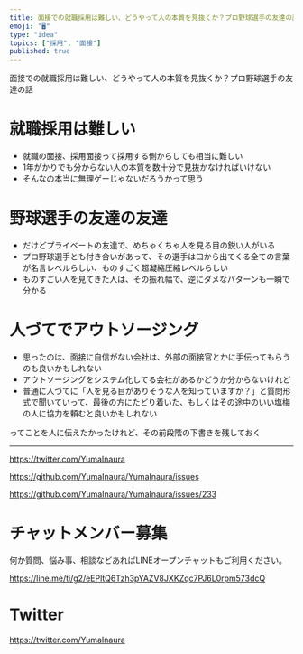 ```yaml
---
title: 面接での就職採用は難しい、どうやって人の本質を見抜くか？プロ野球選手の友達の話
emoji: "🖥"
type: "idea"
topics: ["採用", "面接"]
published: true
---
```


面接での就職採用は難しい、どうやって人の本質を見抜くか？プロ野球選手の友達の話

# 就職採用は難しい

- 就職の面接、採用面接って採用する側からしても相当に難しい
- 1年がかりでも分からない人の本質を数十分で見抜かなければいけない
- そんなの本当に無理ゲーじゃないだろうかって思う

# 野球選手の友達の友達

- だけどプライベートの友達で、めちゃくちゃ人を見る目の鋭い人がいる
- プロ野球選手とも付き合いがあって、その選手は口から出てくる全ての言葉が名言レベルらしい、ものすごく超凝縮圧縮レベルらしい
- ものすごい人を見てきた人は、その振れ幅で、逆にダメなパターンも一瞬で分かる

# 人づてでアウトソージング

- 思ったのは、面接に自信がない会社は、外部の面接官とかに手伝ってもらうのも良いかもしれない
- アウトソージングをシステム化してる会社があるかどうか分からないけれど
- 普通に人づてに「人を見る目がありそうな人を知っていますか？」と質問形式で聞いていって、最後の方にたどり着いた、もしくはその途中のいい塩梅の人に協力を頼むと良いかもしれない

ってことを人に伝えたかったけれど、その前段階の下書きを残しておく

---

https://twitter.com/YumaInaura

https://github.com/YumaInaura/YumaInaura/issues

https://github.com/YumaInaura/YumaInaura/issues/233








<!-- Update From Qiita API -->

# チャットメンバー募集


何か質問、悩み事、相談などあればLINEオープンチャットもご利用ください。

https://line.me/ti/g2/eEPltQ6Tzh3pYAZV8JXKZqc7PJ6L0rpm573dcQ





# Twitter


https://twitter.com/YumaInaura


<!-- Update From Qiita API -->


